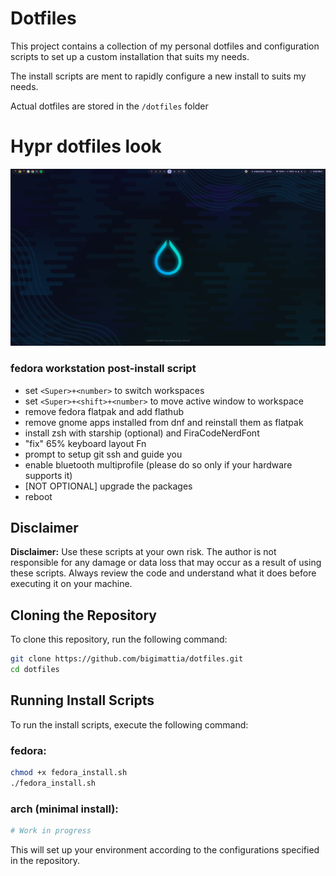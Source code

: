 # Dotfiles

This project contains a collection of my personal dotfiles and configuration scripts to set up a custom installation that suits my needs.

The install scripts are ment to rapidly configure a new install to suits my needs.

Actual dotfiles are stored in the ```/dotfiles``` folder

# Hypr dotfiles look

![Hypr look](assets/hypr_look.png)

### fedora workstation post-install script

- set ```<Super>+<number>``` to switch workspaces 
- set ```<Super>+<shift>+<number>``` to move active window to workspace
- remove fedora flatpak and add flathub
- remove gnome apps installed from dnf and reinstall them as flatpak
- install zsh with starship (optional) and FiraCodeNerdFont
- "fix" 65% keyboard layout Fn
- prompt to setup git ssh and guide you
- enable bluetooth multiprofile (please do so only if your hardware supports it)
- [NOT OPTIONAL] upgrade the packages
- reboot

## Disclaimer

**Disclaimer:** Use these scripts at your own risk. The author is not responsible for any damage or data loss that may occur as a result of using these scripts. Always review the code and understand what it does before executing it on your machine.

## Cloning the Repository

To clone this repository, run the following command:

```sh
git clone https://github.com/bigimattia/dotfiles.git
cd dotfiles
```

## Running Install Scripts

To run the install scripts, execute the following command:

### fedora:
```sh
chmod +x fedora_install.sh
./fedora_install.sh
```

### arch (minimal install):
```sh
# Work in progress
```

This will set up your environment according to the configurations specified in the repository.
